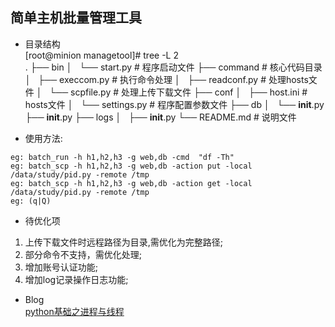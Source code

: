 ## 简单主机批量管理工具  

* 目录结构  
[root@minion managetool]# tree -L 2  
.
├── bin
│   └── start.py			# 程序启动文件
├── command					# 核心代码目录
│   ├── execcom.py			# 执行命令处理
│   ├── readconf.py			# 处理hosts文件
│   └── scpfile.py			# 处理上传下载文件
├── conf
│   ├── host.ini			# hosts文件
│   └── settings.py			# 程序配置参数文件
├── db
│   └── __init__.py
├── __init__.py
├── logs
│   ├── __init__.py
└── README.md				# 说明文件  

* 使用方法:  
```
eg: batch_run -h h1,h2,h3 -g web,db -cmd  "df -Th"
eg: batch_scp -h h1,h2,h3 -g web,db -action put -local /data/study/pid.py -remote /tmp
eg: batch_scp -h h1,h2,h3 -g web,db -action get -local /data/study/pid.py -remote /tmp
eg: (q|Q)
```

* 待优化项  
1. 上传下载文件时远程路径为目录,需优化为完整路径;  
2. 部分命令不支持，需优化处理;  
3. 增加账号认证功能;  
4. 增加log记录操作日志功能;  

* Blog  
[python基础之进程与线程](http://www.cnblogs.com/aslongas/p/7078565.html)  



